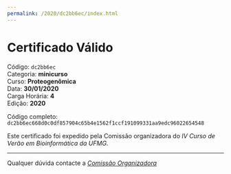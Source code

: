 ```yaml
---
permalink: /2020/dc2bb6ec/index.html
---
```


# Certificado Válido

Código: `dc2bb6ec`<br>
Categoria: **minicurso**<br>
Curso: **Proteogenômica**<br>
Data: **30/01/2020**<br>
Carga Horária: **4**<br>
Edição: **2020**<br>


Código completo: `dc2bb6ec668d0c0df857904c65b4e1562f1ccf191099331aa9edc96022654548`


Este certificado foi expedido pela Comissão organizadora do *IV Curso de Verão em Bioinformática da UFMG*.

----

Qualquer dúvida contacte a [_Comissão Organizadora_](<mailto:cursobioinfoufmg@gmail.com$subject=[Certificados]>)

